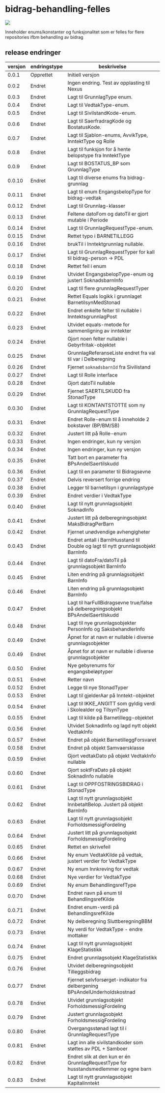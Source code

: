 # bidrag-behandling-felles

![](https://github.com/navikt/bidrag-behandling-felles/workflows/maven%20deploy/badge.svg)

Inneholder enums/konstanter og funksjonalitet som er felles for flere repositories ifbm behandling av bidrag

## release endringer


| versjon | endringstype | beskrivelse                                                                          |
|---------|--------------|--------------------------------------------------------------------------------------|
| 0.0.1   | Opprettet    | Initiell versjon                                                                     |
| 0.0.2   | Endret       | Ingen endring. Test av opplasting til Nexus                                          |
| 0.0.3   | Endret       | Lagt til GrunnlagType enum.                                                          |
| 0.0.4   | Endret       | Lagt til VedtakType-enum.                                                            |
| 0.0.5   | Endret       | Lagt til SivilstandKode-enum.                                                        |
| 0.0.6   | Endret       | Lagt til SaerfradragKode og BostatusKode.                                            |
| 0.0.7   | Endret       | Lagt til Sjablon-enums, AvvikType, InntektType og Rolle                              |
| 0.0.8   | Endret       | Lagt til funksjon for å hente belopstype fra InntektType                             |
| 0.0.9   | Endret       | Lagt til BOSTATUS_BP som GrunnlagType                                                |
| 0.0.10  | Endret       | Lagt til diverse enums fra bidrag-grunnlag                                           |
| 0.0.11  | Endret       | Lagt til enum EngangsbelopType for bidrag-vedtak                                     |                     
| 0.0.12  | Endret       | Lagt til Grunnlag-klasser                                                            |
| 0.0.13  | Endret       | Feltene datoFom og datoTil er gjort mutable i Periode                                |
| 0.0.14  | Endret       | Lagt til GrunnlagRequestType-enum.                                                   |
| 0.0.15  | Endret       | Rettet typo i BARNETILLEGG                                                           |
| 0.0.16  | Endret       | brukTil i Inntektgrunnlag nullable.                                                  |
| 0.0.17  | Endret       | Lagt til GrunnlagRequestTyper for kall til bidrag-person -> PDL                      |
| 0.0.18  | Endret       | Rettet feil i enum                                                                   |
| 0.0.19  | Endret       | Utvidet EngangsbelopType-enum og justert SoknadsbarnInfo                             |
| 0.0.20  | Endret       | Lagt til flere grunnlagRequestTyper                                                  |
| 0.0.21  | Endret       | Rettet Equals logikk i grunnlaget BarnetilsynMedStonad                               |
| 0.0.22  | Endret       | Endret enkelte felter til nullable i InntektsgrunnlagPost                            |
| 0.0.23  | Endret       | Utvidet equals-metode for sammenligning av inntekter                                 |
| 0.0.24  | Endret       | Gjort noen felter nullable i Gebyrfritak-objektet                                    |
| 0.0.25  | Endret       | GrunnlagReferanseListe endret fra val til var i Delberegning                         |
| 0.0.26  | Endret       | Fjernet `soknadsbarnId` fra Sivilistand                                              |
| 0.0.27  | Endret       | Lagt til Rolle interface                                                             |
| 0.0.28  | Endret       | Gjort datoTil nullable                                                               |
| 0.0.29  | Endret       | Fjernet SAERTILSKUDD fra StonadType                                                  |
| 0.0.30  | Endret       | Lagt til KONTANTSTOTTE som ny GrunnlagRequestType                                    |
| 0.0.31  | Endret       | Endret Rolle-enum til å inneholde 2 bokstaver (BP/BM/SB)                             |
| 0.0.32  | Endret       | Justert litt på Rolle-enum                                                           |
| 0.0.33  | Endret       | Ingen endringer, kun ny versjon                                                      |
| 0.0.34  | Endret       | Ingen endringer, kun ny versjon                                                      |
| 0.0.35  | Endret       | Tatt bort en parameter fra BPsAndelSaertilskudd                                      |
| 0.0.36  | Endret       | Lagt til en parameter til Bidragsevne                                                |
| 0.0.37  | Endret       | Delvis reversert forrige endring                                                     |
| 0.0.38  | Endret       | Legger til barnetilsyn i grunnlagstype                                               |
| 0.0.39  | Endret       | Endret verdier i VedtakType                                                          |
| 0.0.40  | Endret       | Lagt til nytt grunnlagsobjekt SoknadInfo                                             |
| 0.0.41  | Endret       | Justert litt på delberegningsobjekt MaksBidragPerBarn                                |
| 0.0.42  | Endret       | Fjernet unødvendige avhengigheter                                                    |
| 0.0.43  | Endret       | Endret antall i BarnIHusstand til Double og lagt til nytt grunnlagsobjekt BarnInfo   |
| 0.0.44  | Endret       | Lagt til datoFra/datoTil på grunnlagsobjekt BarnInfo                                 |
| 0.0.45  | Endret       | Liten endring på grunnlagsobjekt BarnInfo                                            |
| 0.0.46  | Endret       | Liten endring på grunnlagsobjekt BarnInfo                                            |
| 0.0.47  | Endret       | Lagt til harFullBidragsevne true/false på delberegningsobjekt BPsAndelSaertilskudd   |
| 0.0.48  | Endret       | Lagt til nye grunnlagsobjekter PersonInfo og SaksbehandlerInfo                       |
| 0.0.49  | Endret       | Åpnet for at navn er nullable i diverse grunnlagsobjekter                            |
| 0.0.49  | Endret       | Åpnet for at navn er nullable i diverse grunnlagsobjekter                            |
| 0.0.50  | Endret       | Nye gebyrenums for engangsbeløptyper                                                 |
| 0.0.51  | Endret       | Retter navn                                                                          |
| 0.0.52  | Endret       | Legge til nye StonadTyper                                                            |
| 0.0.53  | Endret       | Lagt til gjelderAar på Inntekt-objektet                                              |
| 0.0.54  | Endret       | Lagt til IKKE_ANGITT som gyldig verdi i Skolealder og TilsynType                     |
| 0.0.55  | Endret       | Lagt til kilde på Barnetillegg-objektet                                              |
| 0.0.56  | Endret       | Utvidet SoknadInfo og lagd nytt objekt VedtakInfo                                    |
| 0.0.57  | Endret       | Endret på objekt BarnetilleggForsvaret                                               |
| 0.0.58  | Endret       | Endret på objekt Samvaersklasse                                                      |
| 0.0.59  | Endret       | Gjort vedtakDato på objekt VedtakInfo nullable                                       |
| 0.0.60  | Endret       | Gjort soktFraDato på objekt SoknadInfo nullable                                      |
| 0.0.61  | Endret       | Lagt til OPPFOSTRINGSBIDRAG i StonadType                                             |
| 0.0.62  | Endret       | Lagt til nytt grunnlagsobjekt InnbetaltBelop. Justert på objekt BarnInfo             |
| 0.0.63  | Endret       | Lagt til nytt grunnlagsobjekt ForholdsmessigFordeling                                |
| 0.0.64  | Endret       | Justert litt på grunnlagsobjekt ForholdsmessigFordeling                              |
| 0.0.65  | Endret       | Rettet en skrivefeil                                                                 |
| 0.0.66  | Endret       | Ny enum VedtakKilde på vedtak, justert verdier for VedtakType                        |
| 0.0.67  | Endret       | Ny enum Innkreving for vedtak                                                        |
| 0.0.68  | Endret       | Nye verdier for VedtakType                                                           |
| 0.0.69  | Endret       | Ny enum BehandlingsrefType                                                           |
| 0.0.70  | Endret       | Endret navn på enum til BehandlingsrefKilde                                          |
| 0.0.71  | Endret       | Endret enum-verdi på BehandlingsrefKilde                                             |
| 0.0.72  | Endret       | Ny delberegning SluttberegningBBM                                                    |
| 0.0.73  | Endret       | Ny verdi for VedtakType - endre mottaker                                             |
| 0.0.74  | Endret       | Lagt til nytt grunnlagsobjekt KlageStatistikk                                        |
| 0.0.75  | Endret       | Endret grunnlagsobjekt KlageStatistikk                                               |
| 0.0.76  | Endret       | Utvidet delberegningsobjekt Tilleggsbidrag                                           |
| 0.0.77  | Endret       | Fjernet selvforsørget-indikator fra delbergening BPsAndelUnderholdskostnad           |
| 0.0.78  | Endret       | Utvidet grunnlagsobjekt ForholdsmessigFordeling                                      |
| 0.0.79  | Endret       | Justert grunnlagsobjekt ForholdsmessigFordeling                                      |
| 0.0.80  | Endret       | Overgangsstønad lagt til i GrunnlagRequestType                                       |
| 0.0.81  | Endret       | Lagt inn alle sivilstandkoder som støttes av PDL + Samboer                           |
| 0.0.82  | Endret       | Endret slik at den kun er én GrunnlagRequestType for husstandsmedlemmer og egne barn |
| 0.0.83  | Endret       | Lagt til nytt grunnlagsobjekt Kapitalinntekt                                         |
